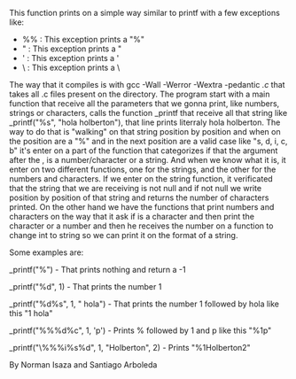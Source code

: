This function prints on a simple way similar to printf with a few exceptions like:

- %% : This exception prints a "%"
- \" : This exception prints a "
- \' : This exception prints a '
- \\ : This exception prints a \

The way that it compiles is with gcc -Wall -Werror -Wextra -pedantic *.c* that takes all .c files present on the directory.
The program start with a main function that receive all the parameters that we gonna print, like numbers, strings or characters, calls the function _printf that receive all that string like _printf("%s", "hola holberton"), that line prints literraly hola holberton.
The way to do that is "walking" on that string position by position and when on the position are a "%" and in the next position are a valid case like "s, d, i, c, b" it's enter on a part of the function that categorizes if that the argument after the , is a number/character or a string. And when we know what it is, it enter on two different functions, one for the strings, and the other for the numbers and characters. If we enter on the string function, it verificated that the string that we are receiving is not null and if not null we write position by position of that string and returns the number of characters printed. On the other hand we have the functions that print numbers and characters on the way that it ask if is a character and then print the character or a number and then he receives the number on a function to change int to string so we can print it on the format of a string.

Some examples are:

_printf("%") - That prints nothing and return a -1

_printf("%d", 1) - That prints the number 1

_printf("%d%s", 1, " hola") - That prints the number 1 followed by hola like this "1 hola"

_printf("%%%d%c", 1, 'p') - Prints % followed by 1 and p like this "%1p"

_printf("\\%%%i%s%d", 1, "Holberton", 2) - Prints "\%1Holberton2" 


By Norman Isaza and Santiago Arboleda
